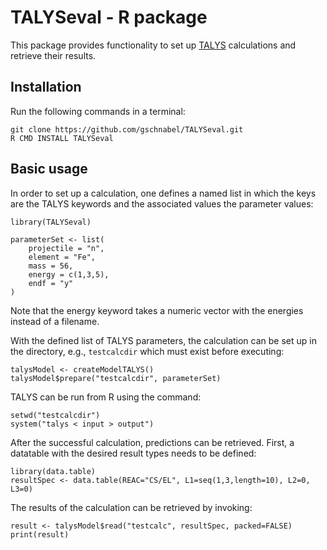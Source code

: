# TALYSeval - R package

This package provides functionality to set up [TALYS](www.talys.eu) calculations
and retrieve their results.

## Installation

Run the following commands in a terminal:
```
git clone https://github.com/gschnabel/TALYSeval.git
R CMD INSTALL TALYSeval
```

## Basic usage

In order to set up a calculation, one defines a named list
in which the keys are the TALYS keywords and the 
associated values the parameter values:

```
library(TALYSeval)

parameterSet <- list(
    projectile = "n",
    element = "Fe",
    mass = 56,
    energy = c(1,3,5),
    endf = "y"
)
```
Note that the energy keyword takes a numeric vector
with the energies instead of a filename.

With the defined list of TALYS parameters, 
the calculation can be set up in the directory, e.g.,
`testcalcdir` which must exist before executing:

```
talysModel <- createModelTALYS()
talysModel$prepare("testcalcdir", parameterSet)
```
TALYS can be run from R using the command:
```
setwd("testcalcdir")
system("talys < input > output")
```

After the successful calculation, predictions can be retrieved.
First, a datatable with the desired result types needs to be defined:
```
library(data.table)
resultSpec <- data.table(REAC="CS/EL", L1=seq(1,3,length=10), L2=0, L3=0)
```

The results of the calculation can be retrieved by invoking:
```
result <- talysModel$read("testcalc", resultSpec, packed=FALSE)
print(result)
```

